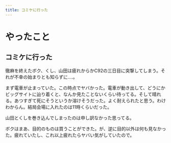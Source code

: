 ```yaml
---
title: コミケに行った
---
```


# やったこと

## コミケに行った

徹麻を終えたボク、くし、山田は疲れからかC92の三日目に突撃してしまう。それが不幸の始まりとも知らずに‥‥。

まず電車が止まっていた。この時点でヤバかった。電車が動き出して、どうにかビッグサイトに辿り着くと、なんか見たことないくらい待ってる。そして晴れる。あつすぎて死にそうというか溶けそうだった。よく耐えられたと思う。わけわからん。結局会場に入れたのは11時くらいだった。

山田とくしを巻き込んでしまったのは申し訳なかった思ってる。

ボクはまあ、目的のものは買うことができた。が、逆に目的以外は何も見なかった。疲れていたし、これ以上疲れたらヤバい気がしていたので。

